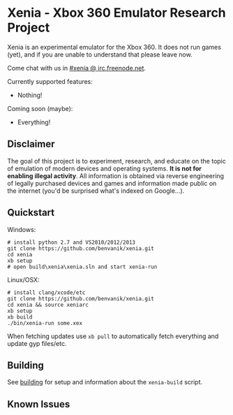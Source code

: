 Xenia - Xbox 360 Emulator Research Project
==========================================

Xenia is an experimental emulator for the Xbox 360. It does not run games (yet),
and if you are unable to understand that please leave now.

Come chat with us in [#xenia @ irc.freenode.net](http://webchat.freenode.net?channels=%23xenia&uio=MTE9NzIaa).

Currently supported features:

* Nothing!

Coming soon (maybe):

* Everything!

## Disclaimer

The goal of this project is to experiment, research, and educate on the topic
of emulation of modern devices and operating systems. <b>It is not for enabling
illegal activity</b>. All information is obtained via reverse engineering of
legally purchased devices and games and information made public on the internet
(you'd be surprised what's indexed on Google...).

## Quickstart

Windows:

    # install python 2.7 and VS2010/2012/2013
    git clone https://github.com/benvanik/xenia.git
    cd xenia
    xb setup
    # open build\xenia\xenia.sln and start xenia-run

Linux/OSX:

    # install clang/xcode/etc
    git clone https://github.com/benvanik/xenia.git
    cd xenia && source xeniarc
    xb setup
    xb build
    ./bin/xenia-run some.xex

When fetching updates use `xb pull` to automatically fetch everything and
update gyp files/etc.

## Building

See [building](docs/building.md) for setup and information about the
`xenia-build` script.

## Known Issues
